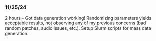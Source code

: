 ### 11/25/24

2 hours - Got data generation working! Randomizing parameters yields acceptable results, not observing any of my previous concerns (bad random patches, audio issues, etc.). Setup Slurm scripts for mass data generation.